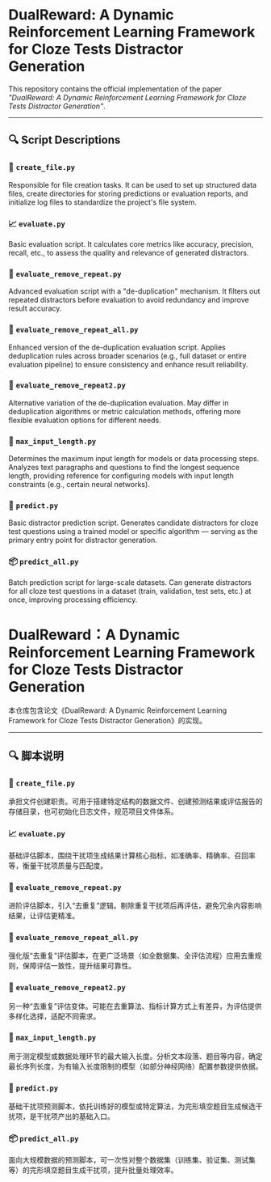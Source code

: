 # DualReward: A Dynamic Reinforcement Learning Framework for Cloze Tests Distractor Generation

This repository contains the official implementation of the paper *"DualReward: A Dynamic Reinforcement Learning Framework for Cloze Tests Distractor Generation"*.

---

## 🔍 Script Descriptions

### 📁 `create_file.py`
Responsible for file creation tasks. It can be used to set up structured data files, create directories for storing predictions or evaluation reports, and initialize log files to standardize the project's file system.

### 📈 `evaluate.py`
Basic evaluation script. It calculates core metrics like accuracy, precision, recall, etc., to assess the quality and relevance of generated distractors.

### 🧹 `evaluate_remove_repeat.py`
Advanced evaluation script with a "de-duplication" mechanism. It filters out repeated distractors before evaluation to avoid redundancy and improve result accuracy.

### 🔄 `evaluate_remove_repeat_all.py`
Enhanced version of the de-duplication evaluation script. Applies deduplication rules across broader scenarios (e.g., full dataset or entire evaluation pipeline) to ensure consistency and enhance result reliability.

### 🔄 `evaluate_remove_repeat2.py`
Alternative variation of the de-duplication evaluation. May differ in deduplication algorithms or metric calculation methods, offering more flexible evaluation options for different needs.

### 🔢 `max_input_length.py`
Determines the maximum input length for models or data processing steps. Analyzes text paragraphs and questions to find the longest sequence length, providing reference for configuring models with input length constraints (e.g., certain neural networks).

### 🚀 `predict.py`
Basic distractor prediction script. Generates candidate distractors for cloze test questions using a trained model or specific algorithm — serving as the primary entry point for distractor generation.

### 📦 `predict_all.py`
Batch prediction script for large-scale datasets. Can generate distractors for all cloze test questions in a dataset (train, validation, test sets, etc.) at once, improving processing efficiency.



# DualReward：A Dynamic Reinforcement Learning Framework for Cloze Tests Distractor Generation

本仓库包含论文《DualReward: A Dynamic Reinforcement Learning Framework for Cloze Tests Distractor Generation》的实现。

---

## 🔍 脚本说明

### 📁 `create_file.py`
承担文件创建职责。可用于搭建特定结构的数据文件、创建预测结果或评估报告的存储目录，也可初始化日志文件，规范项目文件体系。

### 📈 `evaluate.py`
基础评估脚本，围绕干扰项生成结果计算核心指标，如准确率、精确率、召回率等，衡量干扰项质量与匹配度。

### 🧹 `evaluate_remove_repeat.py`
进阶评估脚本，引入“去重复”逻辑。剔除重复干扰项后再评估，避免冗余内容影响结果，让评估更精准。

### 🔄 `evaluate_remove_repeat_all.py`
强化版“去重复”评估脚本，在更广泛场景（如全数据集、全评估流程）应用去重规则，保障评估一致性，提升结果可靠性。

### 🔄 `evaluate_remove_repeat2.py`
另一种“去重复”评估变体。可能在去重算法、指标计算方式上有差异，为评估提供多样化选择，适配不同需求。

### 🔢 `max_input_length.py`
用于测定模型或数据处理环节的最大输入长度。分析文本段落、题目等内容，确定最长序列长度，为有输入长度限制的模型（如部分神经网络）配置参数提供依据。

### 🚀 `predict.py`
基础干扰项预测脚本，依托训练好的模型或特定算法，为完形填空题目生成候选干扰项，是干扰项产出的基础入口。

### 📦 `predict_all.py`
面向大规模数据的预测脚本，可一次性对整个数据集（训练集、验证集、测试集等）的完形填空题目生成干扰项，提升批量处理效率。

